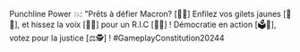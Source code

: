 Punchline Power 💥: "Prêts à défier Macron? [🥊💥] Enfilez vos gilets jaunes [🧥💛], et hissez la voix [📢🔝] pour un R.I.C [📃🤝] ! Démocratie en action [🗳️👥], votez pour la justice [⚖️🕵️] ! #GameplayConstitution20244